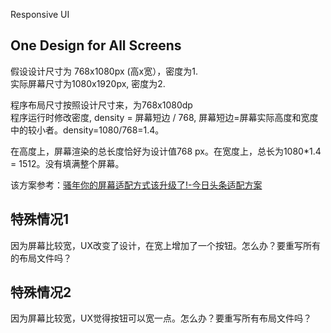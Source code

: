 Responsive UI
## One Design for All Screens
假设设计尺寸为 768x1080px (高x宽），密度为1.  
实际屏幕尺寸为1080x1920px, 密度为2.

程序布局尺寸按照设计尺寸来，为768x1080dp   
程序运行时修改密度, density = 屏幕短边 / 768, 屏幕短边=屏幕实际高度和宽度中的较小者。density=1080/768=1.4。

在高度上，屏幕渲染的总长度恰好为设计值768 px。在宽度上，总长为1080*1.4 = 1512。没有填满整个屏幕。

该方案参考：[骚年你的屏幕适配方式该升级了!-今日头条适配方案](https://juejin.im/post/5b7a29736fb9a019d53e7ee2)

## 特殊情况1
因为屏幕比较宽，UX改变了设计，在宽上增加了一个按钮。怎么办？要重写所有的布局文件吗？


## 特殊情况2
因为屏幕比较宽，UX觉得按钮可以宽一点。怎么办？要重写所有布局文件吗？
